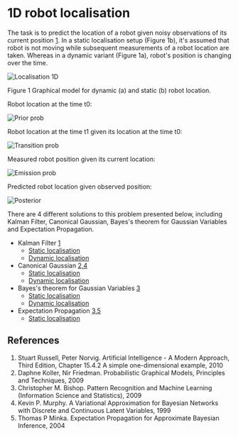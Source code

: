 1D robot localisation
====================

The task is to predict the location of a robot given noisy observations of its current position [1](#references). In a static localisation setup (Figure 1b), 
it's assumed that robot is not moving while subsequent measurements of a robot location are taken. Whereas in a dynamic variant (Figure 1a), 
robot's position is changing over the time.

![Localisation 1D](https://raw.github.com/danielkorzekwa/bayes-scala/master/doc/localisation_example/localisation_1d.png "Localisation 1D")

Figure 1 Graphical model for dynamic (a) and static (b) robot location.

Robot location at the time t0:

![Prior prob](https://raw.github.com/danielkorzekwa/bayes-scala/master/doc/localisation_example/prior_prob.png "Prior prob")

Robot location at the time t1 given its location at the time t0:

![Transition prob](https://raw.github.com/danielkorzekwa/bayes-scala/master/doc/localisation_example/transition_prob.png "Transition prob")

Measured robot position given its current location:

![Emission prob](https://raw.github.com/danielkorzekwa/bayes-scala/master/doc/localisation_example/emission_prob.png "Emission prob")

Predicted robot location given observed position:

![Posterior](https://raw.github.com/danielkorzekwa/bayes-scala/master/doc/localisation_example/posterior.png "Posterior")

There are 4 different solutions to this problem presented below, 
including Kalman Filter, Canonical Gaussian, Bayes's theorem for Gaussian Variables and Expectation Propagation.

* Kalman Filter [1](#references)
  * [Static localisation](https://github.com/danielkorzekwa/bayes-scala/blob/master/src/test/scala/dk/bayes/gaussian/localisation1d/StaticLocalisationKalmanTest.scala)
  * [Dynamic localisation](https://github.com/danielkorzekwa/bayes-scala/blob/master/src/test/scala/dk/bayes/gaussian/localisation1d/HMMLocalisationKalmanTest.scala)
* Canonical Gaussian [2,4](#references)
  * [Static localisation](https://github.com/danielkorzekwa/bayes-scala/blob/master/src/test/scala/dk/bayes/gaussian/localisation1d/StaticLocalisationCanonicalGaussianTest.scala)
  * [Dynamic localisation](https://github.com/danielkorzekwa/bayes-scala/blob/master/src/test/scala/dk/bayes/gaussian/localisation1d/HMMLocalisationCanonicalGaussianTest.scala)
* Bayes's theorem for Gaussian Variables [3](#references)
  * [Static localisation](https://github.com/danielkorzekwa/bayes-scala/blob/master/src/test/scala/dk/bayes/gaussian/localisation1d/StaticLocalisationGaussianTest.scala)
  * [Dynamic localisation](https://github.com/danielkorzekwa/bayes-scala/blob/master/src/test/scala/dk/bayes/gaussian/localisation1d/HMMLocalisationGaussianTest.scala)
* Expectation Propagation [3,5](#references)
  * [Static localisation](https://github.com/danielkorzekwa/bayes-scala/blob/master/src/test/scala/dk/bayes/gaussian/localisation1d/StaticLocalisationEPTest.scala)
 
References
---------------
1. Stuart Russell, Peter Norvig. Artificial Intelligence - A Modern Approach, Third Edition, Chapter 15.4.2 A simple one-dimensional example, 2010
2. Daphne Koller, Nir Friedman. Probabilistic Graphical Models, Principles and Techniques, 2009
3. Christopher M. Bishop. Pattern Recognition and Machine Learning (Information Science and Statistics), 2009
4. Kevin P. Murphy. A Variational Approximation for Bayesian Networks with Discrete and Continuous Latent Variables, 1999
5. Thomas P Minka. Expectation Propagation for Approximate Bayesian Inference, 2004